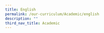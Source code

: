 ```yaml
---
title: English
permalink: /our-curriculum/Academic/english
description: ""
third_nav_title: Academic
---
```

